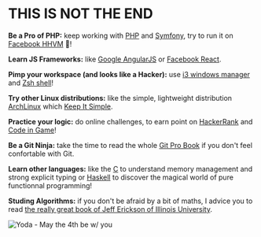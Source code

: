 # THIS IS NOT THE END

**Be a Pro of PHP:** keep working with [PHP](https://github.com/simplonco/php-training) and [Symfony](https://github.com/simplonco/symfony-training), try to run it on [Facebook HHVM](http://hhvm.com/) :elephant:!

**Learn JS Frameworks:** like [Google AngularJS](https://angular.io/) or [Facebook React](https://facebook.github.io/react/).

**Pimp your workspace (and looks like a Hacker):** use [i3 windows manager](http://i3wm.org/) and [Zsh shell](https://doc.ubuntu-fr.org/zsh)!

**Try other Linux distributions:** like the simple, lightweight distribution [ArchLinux](https://www.archlinux.org/) which [Keep It Simple](https://en.wikipedia.org/wiki/KISS_principle).

**Practice your logic:** do online challenges, to earn point on [HackerRank](https://www.hackerrank.com) and [Code in Game](https://www.codingame.com)!

**Be a Git Ninja:** take the time to read the whole [Git Pro Book](http://git-scm.com/book) if you don't feel confortable with Git.

**Learn other languages:** like the [C](https://learncodethehardway.org/c/) to understand memory management and strong explicit typing or [Haskell](http://learnyouahaskell.com/) to discover the magical world of pure functionnal programming!

**Studing Algorithms:** if you don't be afraid by a bit of maths, I advice you to read [the really great book of Jeff Erickson of Illinois University](http://jeffe.cs.illinois.edu/teaching/algorithms/).

![Yoda - May the 4th be w/ you](http://i0.kym-cdn.com/photos/images/facebook/000/747/556/27a.jpg)
